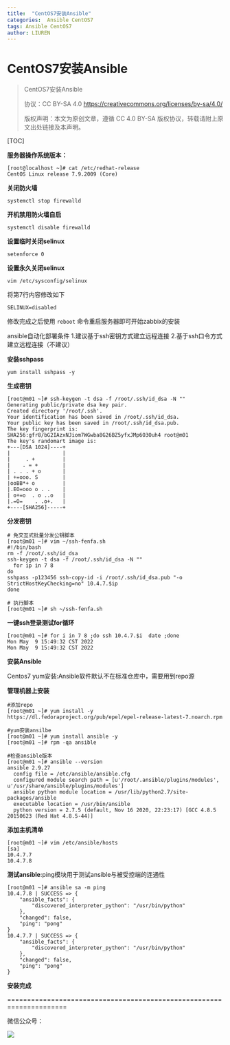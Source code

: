 ```yaml
---
title:  "CentOS7安装Ansible"
categories:  Ansible CentOS7
tags: Ansible CentOS7
author: LIUREN
---
```


# CentOS7安装Ansible

> CentOS7安装Ansible
>
> 协议：CC BY-SA 4.0 https://creativecommons.org/licenses/by-sa/4.0/  
>
> 版权声明：本文为原创文章，遵循 CC 4.0 BY-SA 版权协议，转载请附上原文出处链接及本声明。



[TOC]

**服务器操作系统版本：**

```shell
[root@localhost ~]# cat /etc/redhat-release
CentOS Linux release 7.9.2009 (Core)
```

**关闭防火墙**

```shell
systemctl stop firewalld
```

**开机禁用防火墙自启**

```shell
systemctl disable firewalld
```

**设置临时关闭selinux**

```shell
setenforce 0
```

**设置永久关闭selinux**

```shell
vim /etc/sysconfig/selinux 
```

将第7行内容修改如下

```shell
SELINUX=disabled
```

修改完成之后使用 `reboot` 命令重启服务器即可开始zabbix的安装



ansible自动化部署条件
1.建议基于ssh密钥方式建立远程连接
2.基于ssh口令方式建立远程连接（不建议）

**安装sshpass**

```shell
yum install sshpass -y
```

**生成密钥**

```shell
[root@m01 ~]# ssh-keygen -t dsa -f /root/.ssh/id_dsa -N ""
Generating public/private dsa key pair.
Created directory '/root/.ssh'.
Your identification has been saved in /root/.ssh/id_dsa.
Your public key has been saved in /root/.ssh/id_dsa.pub.
The key fingerprint is:
SHA256:gfr8/bG2IAzxNJiom7WGwba8G26BZ5yfxJMp6O3Ouh4 root@m01
The key's randomart image is:
+---[DSA 1024]----+
|                 |
|     . +         |
|    . = +        |
| . . . + o       |
| +=ooo. S        |
|ooBB*+ o         |
|.EO=ooo o . .    |
| o+=o  . o ..o   |
|.=O=    . .o+.   |
+----[SHA256]-----+
```

**分发密钥**

```shell
# 免交互式批量分发公钥脚本
[root@m01 ~]# vim ~/ssh-fenfa.sh
#!/bin/bash
rm -f /root/.ssh/id_dsa 
ssh-keygen -t dsa -f /root/.ssh/id_dsa -N ""
  for ip in 7 8 
do
sshpass -p123456 ssh-copy-id -i /root/.ssh/id_dsa.pub "-o StrictHostKeyChecking=no" 10.4.7.$ip
done

# 执行脚本
[root@m01 ~]# sh ~/ssh-fenfa.sh
```

**一键ssh登录测试for循环**

```shell
[root@m01 ~]# for i in 7 8 ;do ssh 10.4.7.$i  date ;done
Mon May  9 15:49:32 CST 2022
Mon May  9 15:49:32 CST 2022
```



**安装Ansible**

Centos7 yum安装:Ansible软件默认不在标准仓库中，需要用到repo源

**管理机器上安装**

```shell
#添加repo
[root@m01 ~]# yum install -y https://dl.fedoraproject.org/pub/epel/epel-release-latest-7.noarch.rpm

#yum安装ansilbe
[root@m01 ~]# yum install ansible -y
[root@m01 ~]# rpm -qa ansible

#检查ansible版本
[root@m01 ~]# ansible --version
ansible 2.9.27
  config file = /etc/ansible/ansible.cfg
  configured module search path = [u'/root/.ansible/plugins/modules', u'/usr/share/ansible/plugins/modules']
  ansible python module location = /usr/lib/python2.7/site-packages/ansible
  executable location = /usr/bin/ansible
  python version = 2.7.5 (default, Nov 16 2020, 22:23:17) [GCC 4.8.5 20150623 (Red Hat 4.8.5-44)]
```

**添加主机清单**

```shell
[root@m01 ~]# vim /etc/ansible/hosts
[sa]
10.4.7.7
10.4.7.8
```

**测试ansible**:ping模块用于测试ansible与被受控端的连通性

```shell
[root@m01 ~]# ansible sa -m ping
10.4.7.8 | SUCCESS => {
    "ansible_facts": {
        "discovered_interpreter_python": "/usr/bin/python"
    },
    "changed": false,
    "ping": "pong"
}
10.4.7.7 | SUCCESS => {
    "ansible_facts": {
        "discovered_interpreter_python": "/usr/bin/python"
    },
    "changed": false,
    "ping": "pong"
}
```

**安装完成**

=====================================================================

微信公众号：

![](https://www.codepeople.cn/imges/weixin_icon/weixin.jpg)